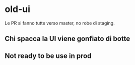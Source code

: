 # old-ui
Le PR si fanno tutte verso master, no robe di staging.

## Chi spacca la UI viene gonfiato di botte

## Not ready to be use in prod